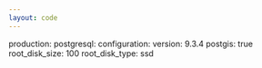 ```yaml
---
layout: code
---
```


production:
    postgresql:
        configuration:
            version: 9.3.4
            postgis: true
            root_disk_size: 100
            root_disk_type: ssd
